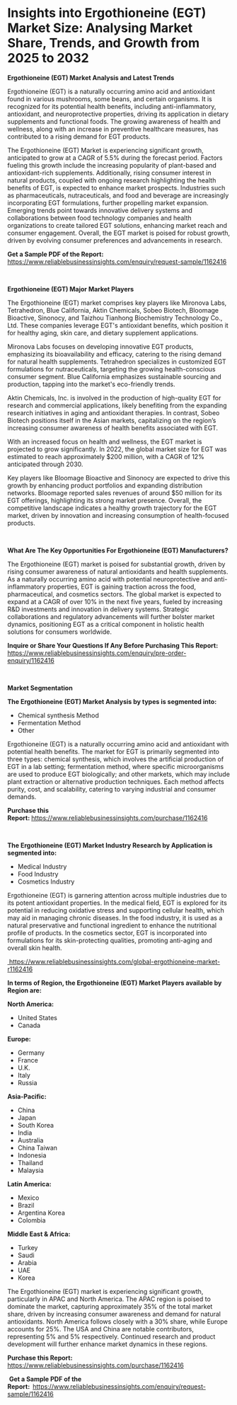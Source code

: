 <p><h1>Insights into Ergothioneine (EGT) Market Size: Analysing Market Share, Trends, and Growth from 2025 to 2032</h1></p><p><strong>Ergothioneine (EGT) Market Analysis and Latest Trends</strong></p>
<p><p>Ergothioneine (EGT) is a naturally occurring amino acid and antioxidant found in various mushrooms, some beans, and certain organisms. It is recognized for its potential health benefits, including anti-inflammatory, antioxidant, and neuroprotective properties, driving its application in dietary supplements and functional foods. The growing awareness of health and wellness, along with an increase in preventive healthcare measures, has contributed to a rising demand for EGT products.</p><p>The Ergothioneine (EGT) Market is experiencing significant growth, anticipated to grow at a CAGR of 5.5% during the forecast period. Factors fueling this growth include the increasing popularity of plant-based and antioxidant-rich supplements. Additionally, rising consumer interest in natural products, coupled with ongoing research highlighting the health benefits of EGT, is expected to enhance market prospects. Industries such as pharmaceuticals, nutraceuticals, and food and beverage are increasingly incorporating EGT formulations, further propelling market expansion. Emerging trends point towards innovative delivery systems and collaborations between food technology companies and health organizations to create tailored EGT solutions, enhancing market reach and consumer engagement. Overall, the EGT market is poised for robust growth, driven by evolving consumer preferences and advancements in research.</p></p>
<p><strong>Get a Sample PDF of the Report:&nbsp;</strong> <a href="https://www.reliablebusinessinsights.com/enquiry/request-sample/1162416?utm_campaign=2892&utm_medium=2&utm_source=Github&utm_content=ia&utm_term=19042025&utm_id=ergothioneine-egt">https://www.reliablebusinessinsights.com/enquiry/request-sample/1162416</a></p>
<p>&nbsp;</p>
<p><strong>Ergothioneine (EGT) Major Market Players</strong></p>
<p><p>The Ergothioneine (EGT) market comprises key players like Mironova Labs, Tetrahedron, Blue California, Aktin Chemicals, Sobeo Biotech, Bloomage Bioactive, Sinonocy, and Taizhou Tianhong Biochemistry Technology Co., Ltd. These companies leverage EGT's antioxidant benefits, which position it for healthy aging, skin care, and dietary supplement applications.</p><p>Mironova Labs focuses on developing innovative EGT products, emphasizing its bioavailability and efficacy, catering to the rising demand for natural health supplements. Tetrahedron specializes in customized EGT formulations for nutraceuticals, targeting the growing health-conscious consumer segment. Blue California emphasizes sustainable sourcing and production, tapping into the market's eco-friendly trends.</p><p>Aktin Chemicals, Inc. is involved in the production of high-quality EGT for research and commercial applications, likely benefiting from the expanding research initiatives in aging and antioxidant therapies. In contrast, Sobeo Biotech positions itself in the Asian markets, capitalizing on the region’s increasing consumer awareness of health benefits associated with EGT.</p><p>With an increased focus on health and wellness, the EGT market is projected to grow significantly. In 2022, the global market size for EGT was estimated to reach approximately $200 million, with a CAGR of 12% anticipated through 2030. </p><p>Key players like Bloomage Bioactive and Sinonocy are expected to drive this growth by enhancing product portfolios and expanding distribution networks. Bloomage reported sales revenues of around $50 million for its EGT offerings, highlighting its strong market presence. Overall, the competitive landscape indicates a healthy growth trajectory for the EGT market, driven by innovation and increasing consumption of health-focused products.</p></p>
<p>&nbsp;</p>
<p><strong>What Are The Key Opportunities For Ergothioneine (EGT) Manufacturers?</strong></p>
<p><p>The Ergothioneine (EGT) market is poised for substantial growth, driven by rising consumer awareness of natural antioxidants and health supplements. As a naturally occurring amino acid with potential neuroprotective and anti-inflammatory properties, EGT is gaining traction across the food, pharmaceutical, and cosmetics sectors. The global market is expected to expand at a CAGR of over 10% in the next five years, fueled by increasing R&D investments and innovation in delivery systems. Strategic collaborations and regulatory advancements will further bolster market dynamics, positioning EGT as a critical component in holistic health solutions for consumers worldwide.</p></p>
<p><strong>Inquire or Share Your Questions If Any Before Purchasing This Report:</strong> <a href="https://www.reliablebusinessinsights.com/enquiry/pre-order-enquiry/1162416?utm_campaign=2892&utm_medium=2&utm_source=Github&utm_content=ia&utm_term=19042025&utm_id=ergothioneine-egt">https://www.reliablebusinessinsights.com/enquiry/pre-order-enquiry/1162416</a></p>
<p>&nbsp;</p>
<p><strong>Market Segmentation</strong></p>
<p><strong>The Ergothioneine (EGT) Market Analysis by types is segmented into:</strong></p>
<p><ul><li>Chemical synthesis Method</li><li>Fermentation Method</li><li>Other</li></ul></p>
<p><p>Ergothioneine (EGT) is a naturally occurring amino acid and antioxidant with potential health benefits. The market for EGT is primarily segmented into three types: chemical synthesis, which involves the artificial production of EGT in a lab setting; fermentation method, where specific microorganisms are used to produce EGT biologically; and other markets, which may include plant extraction or alternative production techniques. Each method affects purity, cost, and scalability, catering to varying industrial and consumer demands.</p></p>
<p><strong>Purchase this Report:&nbsp;</strong><a href="https://www.reliablebusinessinsights.com/purchase/1162416?utm_campaign=2892&utm_medium=2&utm_source=Github&utm_content=ia&utm_term=19042025&utm_id=ergothioneine-egt">https://www.reliablebusinessinsights.com/purchase/1162416</a></p>
<p>&nbsp;</p>
<p><strong>The Ergothioneine (EGT) Market Industry Research by Application is segmented into:</strong></p>
<p><ul><li>Medical Industry</li><li>Food Industry</li><li>Cosmetics Industry</li></ul></p>
<p><p>Ergothioneine (EGT) is garnering attention across multiple industries due to its potent antioxidant properties. In the medical field, EGT is explored for its potential in reducing oxidative stress and supporting cellular health, which may aid in managing chronic diseases. In the food industry, it is used as a natural preservative and functional ingredient to enhance the nutritional profile of products. In the cosmetics sector, EGT is incorporated into formulations for its skin-protecting qualities, promoting anti-aging and overall skin health.</p></p>
<p><a href="https://www.reliablebusinessinsights.com/global-ergothioneine-market-r1162416?utm_campaign=2892&utm_medium=2&utm_source=Github&utm_content=ia&utm_term=19042025&utm_id=ergothioneine-egt">&nbsp;https://www.reliablebusinessinsights.com/global-ergothioneine-market-r1162416</a></p>
<p><strong>In terms of Region, the Ergothioneine (EGT) Market Players available by Region are:</strong></p>
<p>
    <p> <strong> North America: </strong>
        <ul>
            <li>United States</li>
            <li>Canada</li>
        </ul>
        </p> 
    <p> <strong> Europe: </strong>
        <ul>
            <li>Germany</li>
            <li>France</li>
            <li>U.K.</li>
            <li>Italy</li>
            <li>Russia</li>
        </ul>
        </p> 
    <p> <strong> Asia-Pacific: </strong>
        <ul>
            <li>China</li>
            <li>Japan</li>
            <li>South Korea</li>
            <li>India</li>
            <li>Australia</li>
            <li>China Taiwan</li>
            <li>Indonesia</li>
            <li>Thailand</li>
            <li>Malaysia</li>
        </ul>
        </p> 
    <p> <strong> Latin America: </strong>
        <ul>
            <li>Mexico</li>
            <li>Brazil</li>
            <li>Argentina Korea</li>
            <li>Colombia</li>
        </ul>
        </p> 
    <p> <strong> Middle East & Africa: </strong>
        <ul>
            <li>Turkey</li>
            <li>Saudi</li>
            <li>Arabia</li>
            <li>UAE</li>
            <li>Korea</li>
        </ul>
    </p>
    </p>
<p><p>The Ergothioneine (EGT) market is experiencing significant growth, particularly in APAC and North America. The APAC region is poised to dominate the market, capturing approximately 35% of the total market share, driven by increasing consumer awareness and demand for natural antioxidants. North America follows closely with a 30% share, while Europe accounts for 25%. The USA and China are notable contributors, representing 5% and 5% respectively. Continued research and product development will further enhance market dynamics in these regions.</p></p>
<p><strong>Purchase this Report: </strong><a href="https://www.reliablebusinessinsights.com/purchase/1162416?utm_campaign=2892&utm_medium=2&utm_source=Github&utm_content=ia&utm_term=19042025&utm_id=ergothioneine-egt">https://www.reliablebusinessinsights.com/purchase/1162416</a></p>
<p>&nbsp;<strong>Get a Sample PDF of the Report:&nbsp;&nbsp;</strong><a href="https://www.reliablebusinessinsights.com/enquiry/request-sample/1162416?utm_campaign=2892&utm_medium=2&utm_source=Github&utm_content=ia&utm_term=19042025&utm_id=ergothioneine-egt">https://www.reliablebusinessinsights.com/enquiry/request-sample/1162416</a></p>
<p><strong></strong></p>
<p><p></p><p></p><p></p></p>